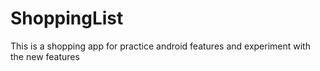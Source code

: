 # ShoppingList
This is a shopping app for practice android features and experiment with the new features
